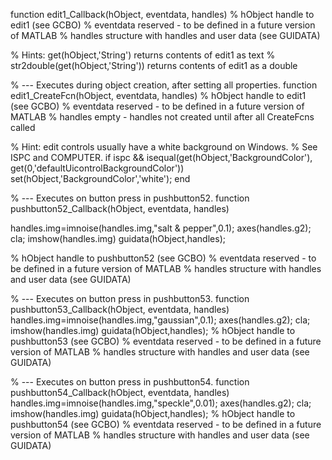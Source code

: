 function edit1_Callback(hObject, eventdata, handles)
% hObject    handle to edit1 (see GCBO)
% eventdata  reserved - to be defined in a future version of MATLAB
% handles    structure with handles and user data (see GUIDATA)

% Hints: get(hObject,'String') returns contents of edit1 as text
%        str2double(get(hObject,'String')) returns contents of edit1 as a double


% --- Executes during object creation, after setting all properties.
function edit1_CreateFcn(hObject, eventdata, handles)
% hObject    handle to edit1 (see GCBO)
% eventdata  reserved - to be defined in a future version of MATLAB
% handles    empty - handles not created until after all CreateFcns called

% Hint: edit controls usually have a white background on Windows.
%       See ISPC and COMPUTER.
if ispc && isequal(get(hObject,'BackgroundColor'), get(0,'defaultUicontrolBackgroundColor'))
    set(hObject,'BackgroundColor','white');
end


% --- Executes on button press in pushbutton52.
function pushbutton52_Callback(hObject, eventdata, handles)


handles.img=imnoise(handles.img,"salt & pepper",0.1);
axes(handles.g2); cla; imshow(handles.img)
guidata(hObject,handles);


% hObject    handle to pushbutton52 (see GCBO)
% eventdata  reserved - to be defined in a future version of MATLAB
% handles    structure with handles and user data (see GUIDATA)


% --- Executes on button press in pushbutton53.
function pushbutton53_Callback(hObject, eventdata, handles)
handles.img=imnoise(handles.img,"gaussian",0.1);
axes(handles.g2); cla; imshow(handles.img)
guidata(hObject,handles);
% hObject    handle to pushbutton53 (see GCBO)
% eventdata  reserved - to be defined in a future version of MATLAB
% handles    structure with handles and user data (see GUIDATA)


% --- Executes on button press in pushbutton54.
function pushbutton54_Callback(hObject, eventdata, handles)
handles.img=imnoise(handles.img,"speckle",0.01);
axes(handles.g2); cla; imshow(handles.img)
guidata(hObject,handles);
% hObject    handle to pushbutton54 (see GCBO)
% eventdata  reserved - to be defined in a future version of MATLAB
% handles    structure with handles and user data (see GUIDATA)
